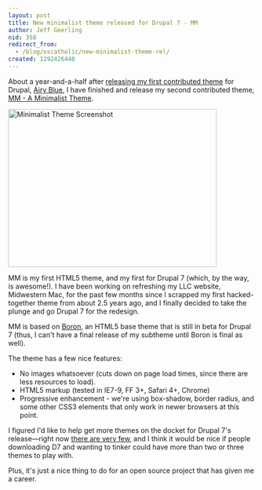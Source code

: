 ```yaml
---
layout: post
title: New minimalist theme released for Drupal 7 - MM
author: Jeff Geerling
nid: 358
redirect_from:
  - /blog/oscatholic/new-minimalist-theme-rel/
created: 1292426440
---
```

<p>About a year-and-a-half after <a href="/content/open-source-catholic-theme-released-drupalorg">releasing my first contributed theme</a> for Drupal, <a href="http://drupal.org/project/airyblue">Airy Blue</a>, I have finished and release my second contributed theme, <a href="http://drupal.org/project/mm">MM</a><a href="http://drupal.org/project/mm">&nbsp;- A Minimalist Theme</a>.</p>
<p class="rtecenter"><a href="http://drupal.org/project/mm"><img alt="Minimalist Theme Screenshot" src="http://www.opensourcecatholic.com/sites/opensourcecatholic.com/files/user-uploads/oscatholic/minimalist-theme-screenshot.png" style="border-top-width: 0px; border-right-width: 0px; border-bottom-width: 0px; border-left-width: 0px; border-top-style: solid; border-right-style: solid; border-bottom-style: solid; border-left-style: solid; width: 425px; height: 322px; " title="" /></a></p>
<p class="rteleft">MM is my first HTML5 theme, and my first for Drupal 7 (which, by the way, is awesome!). I have been working on refreshing my LLC website, Midwestern Mac, for the past few months since I scrapped my first hacked-together theme from about 2.5 years ago, and I finally decided to take the plunge and go Drupal 7 for the redesign.</p>
<p>MM is based on <a href="http://drupal.org/project/boron">Boron</a>, an HTML5 base theme that is still in beta for Drupal 7 (thus, I can&#39;t have a final release of my subtheme until Boron is final as well).</p>
<p>The theme has a few nice features:</p>
<ul>
<li>No images whatsoever (cuts down on page load times, since there are less resources to load).</li>
<li>HTML5 markup (tested in IE7-9, FF 3+, Safari 4+, Chrome)</li>
<li>Progressive enhancement - we&#39;re using box-shadow, border radius, and some other CSS3 elements that only work in newer browsers at this point.</li>
</ul>
<p>I figured I&#39;d like to help get more themes on the docket for Drupal 7&#39;s release&mdash;right now <a href="http://drupal.org/project/themes?filters=drupal_core:103&amp;solrsort=ds_project_latest_release_103%20desc">there are very few</a>, and I think it would be nice if people downloading D7 and wanting to tinker could have more than two or three themes to play with.</p>
<p>Plus, it&#39;s just a nice thing to do for an open source project that has given me a career.</p>
